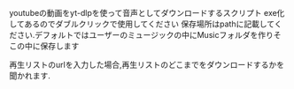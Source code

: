 youtubeの動画をyt-dlpを使って音声としてダウンロードするスクリプト
exe化してあるのでダブルクリックで使用してください
保存場所はpathに記載してください.デフォルトではユーザーのミュージックの中にMusicフォルダを作りそこの中に保存します

再生リストのurlを入力した場合,再生リストのどこまでをダウンロードするかを聞かれます.
